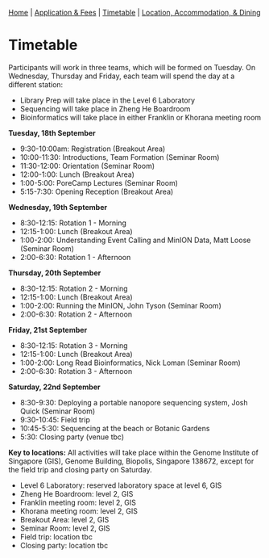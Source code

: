 [Home](index.md) | [Application & Fees](application.md) | [Timetable](timetable.md) | [Location, Accommodation, & Dining](location.md)

# Timetable

Participants will work in three teams, which will be formed on Tuesday. On Wednesday, Thursday and Friday, each team will spend the day at a different station:
  * Library Prep will take place in the Level 6 Laboratory
  * Sequencing will take place in Zheng He Boardroom
  * Bioinformatics will take place in either Franklin or Khorana meeting room

**Tuesday, 18th September**  
  *	9:30-10:00am: Registration (Breakout Area)
  * 10:00-11:30: Introductions, Team Formation (Seminar Room)
  *	11:30-12:00: Orientation (Seminar Room)
  *	12:00-1:00: Lunch (Breakout Area)
  *	1:00-5:00: PoreCamp Lectures (Seminar Room)
  *	5:15-7:30: Opening Reception (Breakout Area)

**Wednesday, 19th September**
  *	8:30-12:15: Rotation 1 - Morning
  *	12:15-1:00: Lunch (Breakout Area)
  *	1:00-2:00: Understanding Event Calling and MinION Data, Matt Loose (Seminar Room)
  *	2:00-6:30: Rotation 1 - Afternoon

**Thursday, 20th September**
  *	8:30-12:15: Rotation 2 - Morning
  *	12:15-1:00: Lunch (Breakout Area)
  *	1:00-2:00: Running the MinION, John Tyson (Seminar Room)
  *	2:00-6:30: Rotation 2 - Afternoon

**Friday, 21st September** 
  *	8:30-12:15: Rotation 3 - Morning
  *	12:15-1:00: Lunch (Breakout Area)
  *	1:00-2:00: Long Read Bioinformatics, Nick Loman (Seminar Room)
  *	2:00-6:30: Rotation 3 - Afternoon

**Saturday, 22nd September**
  *	8:30-9:30: Deploying a portable nanopore sequencing system, Josh Quick (Seminar Room)
  *	9:30-10:45: Field trip
  *	10:45-5:30: Sequencing at the beach or Botanic Gardens
  *	5:30: Closing party (venue tbc)

**Key to locations:**
All activities will take place within the Genome Institute of Singapore (GIS), Genome Building, Biopolis, Singapore 138672, except for the field trip and closing party on Saturday.
  *	Level 6 Laboratory: reserved laboratory space at level 6, GIS
  *	Zheng He Boardroom: level 2, GIS
  *	Franklin meeting room: level 2, GIS
  *	Khorana meeting room: level 2, GIS
  *	Breakout Area: level 2, GIS
  *	Seminar Room: level 2, GIS
  *	Field trip: location tbc
  *	Closing party: location tbc